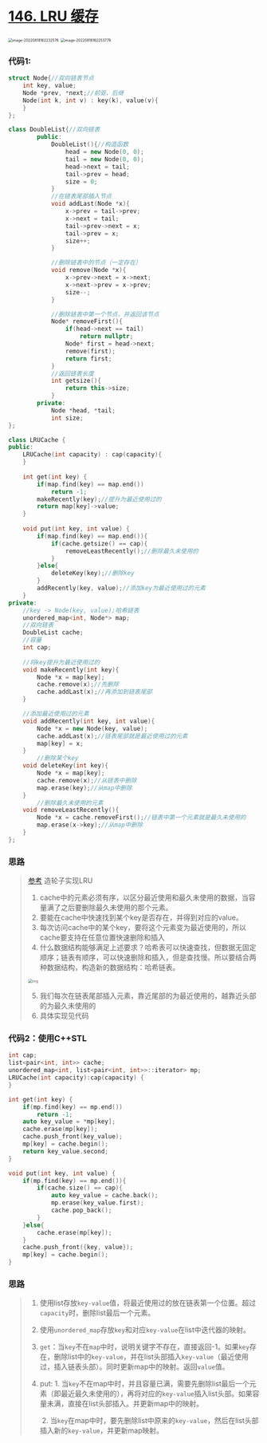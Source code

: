 # [146. LRU 缓存](https://leetcode.cn/problems/lru-cache/)

<img src="https://raw.githubusercontent.com/damenshi/myImage/main/img/image-20220818162232576.png" alt="image-20220818162232576" style="zoom:50%;" />

<img src="https://raw.githubusercontent.com/damenshi/myImage/main/img/image-20220818162253779.png" alt="image-20220818162253779" style="zoom:50%;" />

### 代码1:

```C++
struct Node{//双向链表节点
    int key, value;
    Node *prev, *next;//前驱、后继
    Node(int k, int v) : key(k), value(v){
    }
};

class DoubleList{//双向链表
        public:
            DoubleList(){//构造函数
                head = new Node(0, 0);
                tail = new Node(0, 0);
                head->next = tail;
                tail->prev = head;
                size = 0;
            }
            //在链表尾部插入节点    
            void addLast(Node *x){
                x->prev = tail->prev;
                x->next = tail;
                tail->prev->next = x;
                tail->prev = x;
                size++;
            }

            //删除链表中的节点（一定存在）
            void remove(Node *x){
                x->prev->next = x->next;
                x->next->prev = x->prev;
                size--;
            }

            //删除链表中第一个节点，并返回该节点
            Node* removeFirst(){
                if(head->next == tail)
                    return nullptr;
                Node* first = head->next;   
                remove(first);
                return first;
            }
            //返回链表长度
            int getsize(){
                return this->size;
            }
        private:
            Node *head, *tail;
            int size;
};

class LRUCache {
public:
    LRUCache(int capacity) : cap(capacity){
    }
    
    int get(int key) {
        if(map.find(key) == map.end())
            return -1;
        makeRecently(key);//提升为最近使用过的
        return map[key]->value;
    }
    
    void put(int key, int value) {
        if(map.find(key) == map.end()){
            if(cache.getsize() == cap){
                removeLeastRecently();//删除最久未使用的
            }
        }else{
            deleteKey(key);//删除key
        }
        addRecently(key, value);//添加key为最近使用过的元素
    }
private:
  	//key -> Node(key, value);哈希链表
    unordered_map<int, Node*> map;
  	//双向链表
    DoubleList cache;
  	//容量
    int cap;
  
    //将key提升为最近使用过的
    void makeRecently(int key){
        Node *x = map[key];
        cache.remove(x);//先删除
        cache.addLast(x);//再添加到链表尾部
    }

    //添加最近使用过的元素
    void addRecently(int key, int value){
        Node *x = new Node(key, value);
        cache.addLast(x);//链表尾部就是最近使用过的元素
        map[key] = x;
    }
		//删除某个key
    void deleteKey(int key){
        Node *x = map[key];
        cache.remove(x);//从链表中删除
        map.erase(key);//从map中删除
    }
		//删除最久未使用的元素
    void removeLeastRecently(){
        Node *x = cache.removeFirst();//链表中第一个元素就是最久未使用的
        map.erase(x->key);//从map中删除
    }
};
```

### 思路
> [参考](https://leetcode.cn/problems/lru-cache/solution/lru-ce-lue-xiang-jie-he-shi-xian-by-labuladong/)
> 造轮子实现LRU
> 1. cache中的元素必须有序，以区分最近使用和最久未使用的数据，当容量满了之后要删除最久未使用的那个元素。
> 2. 要能在cache中快速找到某个key是否存在，并得到对应的value。
> 3. 每次访问cache中的某个key，要将这个元素变为最近使用的，所以cache要支持在任意位置快速删除和插入
> 4. 什么数据结构能够满足上述要求？哈希表可以快速查找，但数据无固定顺序；链表有顺序，可以快速删除和插入，但是查找慢。所以要结合两种数据结构，构造新的数据结构：哈希链表。
>
> <img src="https://raw.githubusercontent.com/damenshi/myImage/main/img/1647580694-NAtygG-4.jpg" alt="img" style="zoom:50%;" />
>
> 5. 我们每次在链表尾部插入元素，靠近尾部的为最近使用的，越靠近头部的为最久未使用的
> 6. 具体实现见代码



### 代码2：使用C++STL
```c++
int cap;
list<pair<int, int>> cache;
unordered_map<int, list<pair<int, int>>::iterator> mp;
LRUCache(int capacity):cap(capacity) {
}

int get(int key) {
    if(mp.find(key) == mp.end())
        return -1;
    auto key_value = *mp[key];
    cache.erase(mp[key]);
    cache.push_front(key_value);
    mp[key] = cache.begin();
    return key_value.second;
}

void put(int key, int value) {
    if(mp.find(key) == mp.end()){
        if(cache.size() == cap){
            auto key_value = cache.back();
            mp.erase(key_value.first);
            cache.pop_back();
        }
    }else{
        cache.erase(mp[key]);
    }
    cache.push_front({key, value});
    mp[key] = cache.begin();
}
```

### 思路
> 1. 使用list存放`key-value`值，将最近使用过的放在链表第一个位置。超过`capacity`时，删除list最后一个元素。
>
> 2. 使用`unordered_map`存放`key`和对应`key-value`在list中迭代器的映射。
>
> 3. `get`：当`key`不在`map`中时，说明关键字不存在，直接返回-1。如果`key`存在，删除list中的`key-value`，并在list头部插入`key-value`（最近使用过，插入链表头部）。同时更新map中的映射。返回`value`值。
>
> 4. put: 1. 当`key`不在map中时，并且容量已满，需要先删除list最后一个元素（即最近最久未使用的），再将对应的`key-value`插入list头部。如果容量未满，直接在list头部插入。并更新map中的映射。
>
>    ​		2. 当`key`在map中时，要先删除list中原来的`key-value`，然后在list头部插入新的`key-value`，并更新map映射。